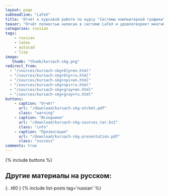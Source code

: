 ```yaml
---
layout: page
subheadline: "LaTeX"
title: 'Отчёт к курсовой работе по курсу "Системы компьютерной графики"'
teaser: "Отчёт полностью написан в системе LaTeX и удовлетворяет многим ГОСТам. Может быть полезен при решении различных проблем и сложностей приведения TeX/LaTeX документа к надлежащему виду. Кстати, нормальные AutoLISP программы в интернете сейчас тоже редко встретишь. Так что можент ещё и сама суть курсовой кому поможет..."
categories: russian
tags:
    - russian
    - latex
    - autocad
    - lisp
image:
   thumb: "thumb/kursach-skg.png"
redirect_from:
  - "/sources/kursach-skg+blp+en.html"
  - "/sources/kursach-skg+blp+ru.html"
  - "/sources/kursach-skg+npi+en.html"
  - "/sources/kursach-skg+npi+ru.html"
  - "/sources/kursach-skg+gray+en.html"
  - "/sources/kursach-skg+gray+ru.html"
buttons:
    - caption: "Отчёт"
      url: "/download/kursach-skg-otchet.pdf"
      class: "warning"
    - caption: "Исходники"
      url: "/download/kursach-skg-sources.tar.bz2"
      class: "info"
    - caption: "Презентация"
      url: "/download/kursach-skg-presentation.pdf"
      class: "success"
comments: true
---
```


{% include buttons %}

## Другие материалы на русском:
{: .t60 }
{% include list-posts tag='russian' %}
